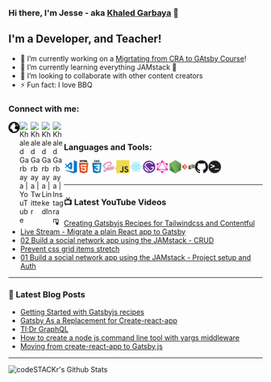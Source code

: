 ### Hi there, I'm Jesse - aka [Khaled Garbaya][website] 👋

## I'm a Developer, and Teacher!
- 🔭 I’m currently working on a [Migrtating from CRA to GAtsby Course][website]!
- 🌱 I’m currently learning everything JAMstack 🤣
- 👯 I’m looking to collaborate with other content creators
- ⚡ Fun fact: I love BBQ

### Connect with me:

[<img align="left" alt="Khaledgarbaya.net" width="22px" src="https://raw.githubusercontent.com/iconic/open-iconic/master/svg/globe.svg" />][website]
[<img align="left" alt="Khaled Garbaya | YouTube" width="22px" src="https://cdn.jsdelivr.net/npm/simple-icons@v3/icons/youtube.svg" />][youtube]
[<img align="left" alt="Khaled Garbaya | Twitter" width="22px" src="https://cdn.jsdelivr.net/npm/simple-icons@v3/icons/twitter.svg" />][twitter]
[<img align="left" alt="Khaled Garbaya | LinkedIn" width="22px" src="https://cdn.jsdelivr.net/npm/simple-icons@v3/icons/linkedin.svg" />][linkedin]
[<img align="left" alt="Khaled Garbaya | Instagram" width="22px" src="https://cdn.jsdelivr.net/npm/simple-icons@v3/icons/instagram.svg" />][instagram]

<br />

### Languages and Tools:

<img align="left" alt="Visual Studio Code" width="26px" src="https://raw.githubusercontent.com/github/explore/80688e429a7d4ef2fca1e82350fe8e3517d3494d/topics/visual-studio-code/visual-studio-code.png" />
<img align="left" alt="HTML5" width="26px" src="https://raw.githubusercontent.com/github/explore/80688e429a7d4ef2fca1e82350fe8e3517d3494d/topics/html/html.png" />
<img align="left" alt="CSS3" width="26px" src="https://raw.githubusercontent.com/github/explore/80688e429a7d4ef2fca1e82350fe8e3517d3494d/topics/css/css.png" />
<img align="left" alt="Sass" width="26px" src="https://raw.githubusercontent.com/github/explore/80688e429a7d4ef2fca1e82350fe8e3517d3494d/topics/sass/sass.png" />
<img align="left" alt="JavaScript" width="26px" src="https://raw.githubusercontent.com/github/explore/80688e429a7d4ef2fca1e82350fe8e3517d3494d/topics/javascript/javascript.png" />
<img align="left" alt="React" width="26px" src="https://raw.githubusercontent.com/github/explore/80688e429a7d4ef2fca1e82350fe8e3517d3494d/topics/react/react.png" />
<img align="left" alt="Gatsby" width="26px" src="https://raw.githubusercontent.com/github/explore/e94815998e4e0713912fed477a1f346ec04c3da2/topics/gatsby/gatsby.png" />
<img align="left" alt="GraphQL" width="26px" src="https://raw.githubusercontent.com/github/explore/80688e429a7d4ef2fca1e82350fe8e3517d3494d/topics/graphql/graphql.png" />
<img align="left" alt="Node.js" width="26px" src="https://raw.githubusercontent.com/github/explore/80688e429a7d4ef2fca1e82350fe8e3517d3494d/topics/nodejs/nodejs.png" />
<img align="left" alt="Git" width="26px" src="https://raw.githubusercontent.com/github/explore/80688e429a7d4ef2fca1e82350fe8e3517d3494d/topics/git/git.png" />
<img align="left" alt="GitHub" width="26px" src="https://raw.githubusercontent.com/github/explore/78df643247d429f6cc873026c0622819ad797942/topics/github/github.png" />
<img align="left" alt="HTML5" width="26px" src="https://raw.githubusercontent.com/github/explore/80688e429a7d4ef2fca1e82350fe8e3517d3494d/topics/terminal/terminal.png" />

<br />
<br />

---

### 📺 Latest YouTube Videos
<!-- YOUTUBE:START -->
- [Creating  Gatsbyjs  Recipes for Tailwindcss and Contentful](https://www.youtube.com/watch?v=4mr-iqdsz-Q)
- [Live Stream - Migrate a plain React app to Gatsby](https://www.youtube.com/watch?v=uTQFVmnGB7o)
- [02 Build a social network app using the JAMstack - CRUD](https://www.youtube.com/watch?v=QQhTuESUP4A)
- [Prevent css grid items stretch](https://www.youtube.com/watch?v=DGoeAUB9VLQ)
- [01 Build a social network app using the JAMstack - Project setup and Auth](https://www.youtube.com/watch?v=L6-z15IvZ3k)
<!-- YOUTUBE:END -->

---

### 📕 Latest Blog Posts
<!-- BLOG-POST-LIST:START -->
- [Getting Started with Gatsbyjs recipes](https://khaledgarbaya.net/articles/getting-started-with-gatsbyjs-recipes)
- [Gatsby As a Replacement for Create-react-app](https://khaledgarbaya.net/articles/gatsby-as-a-replacement-for-create-react-app)
- [Tl;Dr GraphQL](https://khaledgarbaya.net/articles/tl-dr-graphql)
- [How to create a node js command line tool with yargs middleware](https://khaledgarbaya.net/articles/how-to-create-a-node-js-command-line-tool-with-yargs-middleware)
- [Moving from create-react-app to Gatsby.js](https://khaledgarbaya.net/articles/moving-from-create-react-app-to-gatsby-js)
<!-- BLOG-POST-LIST:END -->

---

<img align="left" alt="codeSTACKr's Github Stats" src="https://github-readme-stats.vercel.app/api?username=Khaledgarbaya&show_icons=true&hide_border=true" />

[website]: https://khaledgarbaya.net
[twitter]: https://twitter.com/khaled_garbaya
[youtube]: https://youtube.com/kgarbaya
[instagram]: https://instagram.com/khaledgarbaya
[linkedin]: https://linkedin.com/in/kgarbaya
